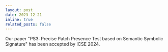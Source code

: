 ```yaml
---
layout: post
date: 2023-12-21
inline: true
related_posts: false
---
```


Our paper "PS3: Precise Patch Presence Test based on Semantic Symbolic Signature" has been accepted by ICSE 2024. 

